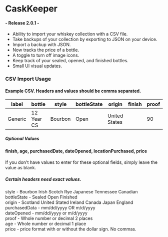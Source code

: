 # CaskKeeper

#### - Release 2.0.1 -

* Ability to import your whiskey collection with a CSV file.
* Take backups of your collection by exporting to JSON on your device.
* Import a backup with JSON.
* Now tracks the price of a bottle.
* A toggle to turn off image icons.
* Keep track of your sealed, opened, and finished bottles.
* Small UI visual updates.

### CSV Import Usage

#### Example CSV. Headers and values should be comma separated.

| label   | bottle         | style   | bottleState | origin        | finish | proof | age | purchasedDate | dateOpened | locationPurchased | price |
|---------|----------------|---------|--------------|---------------|--------|-------|-----|---------------|-------------|--------------------|-------|
| Generic | 12 Year CS     | Bourbon | Open         | United States |        | 90    | 10  | 11/16/2023    | 11/17/2023  | Dollar             | 45.99 |


##### Optional Values
#### finish, age, purchasedDate, dateOpened, locationPurchased, price
If you don't have values to enter for these optional fields, simply leave the value as blank.

##### Certain headers need exact values.
style - Bourbon Irish Scotch Rye Japanese Tennessee Canadian <br>
bottleState - Sealed Open Finished <br>
origin - Scotland United Stated Ireland Canada Japan England <br>
purchasedData - mm/dd/yyyy OR m/d/yyyy <br>
dateOpened - mm/dd/yyyy or m/d/yyyy <br>
proof - Whole number or decimal 2 places <br>
age - Whole number or decimal 1 place <br>
price - price format with or without the dollar sign. No commas. <br>

